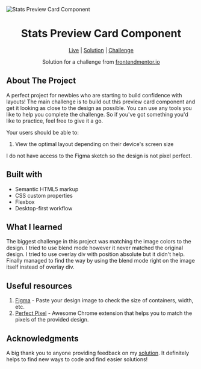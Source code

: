![Stats Preview Card Component](https://github.com/catherineisonline/stats-preview-card-component-frontendmentor/blob/main/images/project-preview.png?raw=true)


<h1 align="center">Stats Preview Card Component</h1>

<div align="center">

[Live](https://catherineisonline.github.io/stats-preview-card-component-frontendmentor/)
| [Solution](https://www.frontendmentor.io/solutions/stats-preview-card-component-MZyZ0WWV2)
| [Challenge](https://www.frontendmentor.io/challenges/stats-preview-card-component-8JqbgoU62)

Solution for a challenge from [frontendmentor.io](https://www.frontendmentor.io/)

</div>


## About The Project

A perfect project for newbies who are starting to build confidence with layouts!
The main challenge is to build out this preview card component and get it looking as close to the design as possible.
You can use any tools you like to help you complete the challenge. So if you've got something you'd like to practice, feel free to give it a go.

Your users should be able to:
1. View the optimal layout depending on their device's screen size


I do not have access to the Figma sketch so the design is not pixel perfect.</p>




## Built with 

- Semantic HTML5 markup
- CSS custom properties
- Flexbox
- Desktop-first workflow

## What I learned

The biggest challenge in this project was matching the image colors to the design. I tried to use blend mode however it never matched the original design. I tried to use overlay div with position absolute but it didn't help.  Finally managed to find the way by using the blend mode right on the image itself instead of overlay div.



## Useful resources

1. [Figma](https://www.figma.com/) - Paste your design image to check the size of containers, width, etc.
2. [Perfect Pixel](https://chrome.google.com/webstore/detail/perfectpixel-by-welldonec/dkaagdgjmgdmbnecmcefdhjekcoceebi) - Awesome Chrome extension that helps you to match the pixels of the provided design.

## Acknowledgments

A big thank you to anyone providing feedback on my [solution](https://www.frontendmentor.io/solutions/stats-preview-card-component-MZyZ0WWV2). It definitely helps to find new ways to code and find easier solutions! 
